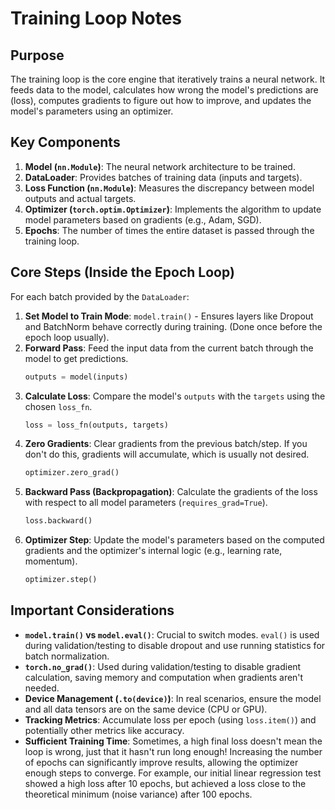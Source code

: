 # Training Loop Notes

## Purpose

The training loop is the core engine that iteratively trains a neural network. It feeds data to the model, calculates how wrong the model's predictions are (loss), computes gradients to figure out how to improve, and updates the model's parameters using an optimizer.

## Key Components

1.  **Model (`nn.Module`)**: The neural network architecture to be trained.
2.  **DataLoader**: Provides batches of training data (inputs and targets).
3.  **Loss Function (`nn.Module`)**: Measures the discrepancy between model outputs and actual targets.
4.  **Optimizer (`torch.optim.Optimizer`)**: Implements the algorithm to update model parameters based on gradients (e.g., Adam, SGD).
5.  **Epochs**: The number of times the entire dataset is passed through the training loop.

## Core Steps (Inside the Epoch Loop)

For each batch provided by the `DataLoader`:

1.  **Set Model to Train Mode**: `model.train()` - Ensures layers like Dropout and BatchNorm behave correctly during training. (Done once before the epoch loop usually).
2.  **Forward Pass**: Feed the input data from the current batch through the model to get predictions.
    ```python
    outputs = model(inputs)
    ```
3.  **Calculate Loss**: Compare the model's `outputs` with the `targets` using the chosen `loss_fn`.
    ```python
    loss = loss_fn(outputs, targets)
    ```
4.  **Zero Gradients**: Clear gradients from the previous batch/step. If you don't do this, gradients will accumulate, which is usually not desired.
    ```python
    optimizer.zero_grad()
    ```
5.  **Backward Pass (Backpropagation)**: Calculate the gradients of the loss with respect to all model parameters (`requires_grad=True`).
    ```python
    loss.backward()
    ```
6.  **Optimizer Step**: Update the model's parameters based on the computed gradients and the optimizer's internal logic (e.g., learning rate, momentum).
    ```python
    optimizer.step()
    ```

## Important Considerations

- **`model.train()` vs `model.eval()`**: Crucial to switch modes. `eval()` is used during validation/testing to disable dropout and use running statistics for batch normalization.
- **`torch.no_grad()`**: Used during validation/testing to disable gradient calculation, saving memory and computation when gradients aren't needed.
- **Device Management (`.to(device)`)**: In real scenarios, ensure the model and all data tensors are on the same device (CPU or GPU).
- **Tracking Metrics**: Accumulate loss per epoch (using `loss.item()`) and potentially other metrics like accuracy.
- **Sufficient Training Time**: Sometimes, a high final loss doesn't mean the loop is wrong, just that it hasn't run long enough! Increasing the number of epochs can significantly improve results, allowing the optimizer enough steps to converge. For example, our initial linear regression test showed a high loss after 10 epochs, but achieved a loss close to the theoretical minimum (noise variance) after 100 epochs.
